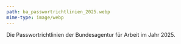 ```yaml
---
path: ba_passwortrichtlinien_2025.webp
mime-type: image/webp
---
```


Die Passwortrichtlinien der Bundesagentur für Arbeit im Jahr 2025.
